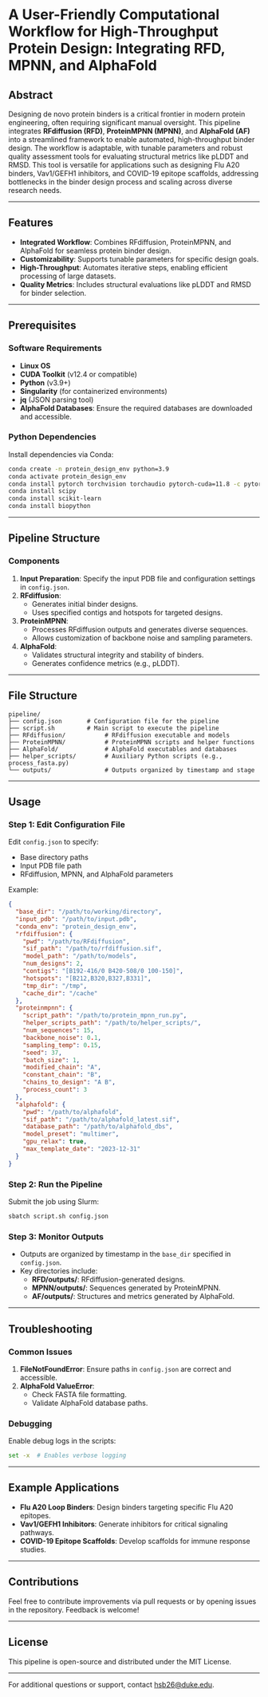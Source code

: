 # A User-Friendly Computational Workflow for High-Throughput Protein Design: Integrating RFD, MPNN, and AlphaFold

## Abstract
Designing de novo protein binders is a critical frontier in modern protein engineering, often requiring significant manual oversight. This pipeline integrates **RFdiffusion (RFD)**, **ProteinMPNN (MPNN)**, and **AlphaFold (AF)** into a streamlined framework to enable automated, high-throughput binder design. The workflow is adaptable, with tunable parameters and robust quality assessment tools for evaluating structural metrics like pLDDT and RMSD. This tool is versatile for applications such as designing Flu A20 binders, Vav1/GEFH1 inhibitors, and COVID-19 epitope scaffolds, addressing bottlenecks in the binder design process and scaling across diverse research needs.

---

## Features
- **Integrated Workflow**: Combines RFdiffusion, ProteinMPNN, and AlphaFold for seamless protein binder design.
- **Customizability**: Supports tunable parameters for specific design goals.
- **High-Throughput**: Automates iterative steps, enabling efficient processing of large datasets.
- **Quality Metrics**: Includes structural evaluations like pLDDT and RMSD for binder selection.

---

## Prerequisites

### Software Requirements
- **Linux OS**
- **CUDA Toolkit** (v12.4 or compatible)
- **Python** (v3.9+)
- **Singularity** (for containerized environments)
- **jq** (JSON parsing tool)
- **AlphaFold Databases**: Ensure the required databases are downloaded and accessible.

### Python Dependencies
Install dependencies via Conda:
```bash
conda create -n protein_design_env python=3.9
conda activate protein_design_env
conda install pytorch torchvision torchaudio pytorch-cuda=11.8 -c pytorch -c nvidia
conda install scipy
conda install scikit-learn
conda install biopython
```

---

## Pipeline Structure

### Components
1. **Input Preparation**: Specify the input PDB file and configuration settings in `config.json`.
2. **RFdiffusion**:
   - Generates initial binder designs.
   - Uses specified contigs and hotspots for targeted designs.
3. **ProteinMPNN**:
   - Processes RFdiffusion outputs and generates diverse sequences.
   - Allows customization of backbone noise and sampling parameters.
4. **AlphaFold**:
   - Validates structural integrity and stability of binders.
   - Generates confidence metrics (e.g., pLDDT).

---

## File Structure

```plaintext
pipeline/
├── config.json       # Configuration file for the pipeline
├── script.sh         # Main script to execute the pipeline
├── RFdiffusion/           # RFdiffusion executable and models
├── ProteinMPNN/           # ProteinMPNN scripts and helper functions
├── AlphaFold/             # AlphaFold executables and databases
├── helper_scripts/        # Auxiliary Python scripts (e.g., process_fasta.py)
└── outputs/               # Outputs organized by timestamp and stage
```

---

## Usage

### Step 1: Edit Configuration File
Edit `config.json` to specify:
- Base directory paths
- Input PDB file path
- RFdiffusion, MPNN, and AlphaFold parameters

Example:
```json
{
  "base_dir": "/path/to/working/directory",
  "input_pdb": "/path/to/input.pdb",
  "conda_env": "protein_design_env",
  "rfdiffusion": {
    "pwd": "/path/to/RFdiffusion",
    "sif_path": "/path/to/rfdiffusion.sif",
    "model_path": "/path/to/models",
    "num_designs": 2,
    "contigs": "[B192-416/0 B420-508/0 100-150]",
    "hotspots": "[B212,B320,B327,B331]",
    "tmp_dir": "/tmp",
    "cache_dir": "/cache"
  },
  "proteinmpnn": {
    "script_path": "/path/to/protein_mpnn_run.py",
    "helper_scripts_path": "/path/to/helper_scripts/",
    "num_sequences": 15,
    "backbone_noise": 0.1,
    "sampling_temp": 0.15,
    "seed": 37,
    "batch_size": 1,
    "modified_chain": "A",
    "constant_chain": "B",
    "chains_to_design": "A B",
    "process_count": 3
  },
  "alphafold": {
    "pwd": "/path/to/alphafold",
    "sif_path": "/path/to/alphafold_latest.sif",
    "database_path": "/path/to/alphafold_dbs",
    "model_preset": "multimer",
    "gpu_relax": true,
    "max_template_date": "2023-12-31"
  }
}
```

### Step 2: Run the Pipeline
Submit the job using Slurm:
```bash
sbatch script.sh config.json
```

### Step 3: Monitor Outputs
- Outputs are organized by timestamp in the `base_dir` specified in `config.json`.
- Key directories include:
  - **RFD/outputs/**: RFdiffusion-generated designs.
  - **MPNN/outputs/**: Sequences generated by ProteinMPNN.
  - **AF/outputs/**: Structures and metrics generated by AlphaFold.

---

## Troubleshooting

### Common Issues
1. **FileNotFoundError**: Ensure paths in `config.json` are correct and accessible.
2. **AlphaFold ValueError**:
   - Check FASTA file formatting.
   - Validate AlphaFold database paths.

### Debugging
Enable debug logs in the scripts:
```bash
set -x  # Enables verbose logging
```

---

## Example Applications
- **Flu A20 Loop Binders**: Design binders targeting specific Flu A20 epitopes.
- **Vav1/GEFH1 Inhibitors**: Generate inhibitors for critical signaling pathways.
- **COVID-19 Epitope Scaffolds**: Develop scaffolds for immune response studies.

---

## Contributions
Feel free to contribute improvements via pull requests or by opening issues in the repository. Feedback is welcome!

---

## License
This pipeline is open-source and distributed under the MIT License.

---

For additional questions or support, contact [hsb26@duke.edu](mailto:hsb26@duke.edu).
